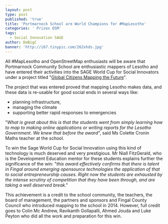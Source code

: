 ```yaml
---
layout: post
type: post
published: 'true'
title: 'Portmarnock School are World Champions for #MapLesotho'
categories: ' Prizes OSM'
tags:
  - Social Innovation SAGE
author: DeBigC
banner: 'http://i67.tinypic.com/262xhds.jpg'
---
```

All #MapLesotho and OpenStreetMap enthusiasts will be aware that Portmarnock Community School are enthusiastic mappers of Lesotho and have entered their activities  into the SAGE World Cup for Social Innovators under a project titled "[Global Citizens Mapping the Future](https://twitter.com/globalcitmtf?lang=en)". 

The project that was entered proved that mapping Lesotho makes data, and these data is re-usable for good social ends in several ways like: 
- planning infrastructure, 
- managing the climate
- supporting better rapid responses to emergencies 

"*What is great about this is that the students went from simply learning how to map to making online applications or writing reports for the Lesotho Government. We knew that before the award*", said Ms Colette Cronin Maths teacher at the school.

To win the Sage World Cup for Social Innovation using this kind of technology is much deserved and very prestigious. Mr Niall FitzGerald, who is the Development Education mentor for these students explains further the significance of the win: "*this award effectively confirms that there is talent in Fingal around emerging opensource technologies the application of that to social entrepreneurship causes. Right now the students are exhausted by the intense scrutiny of competition that they have been through, and are taking a well deserved break*."

This achievement is a credit to the school community, the teachers, the board of management, the partners and sponsors and Fingal County Council who introduced mapping to the school in 2014. However, full credit goes to Colin Mc Andrew, Ravikanth Gollapalli, Ahmed Jouda and Luke Peyton who did all the work and preparation for this win. 






